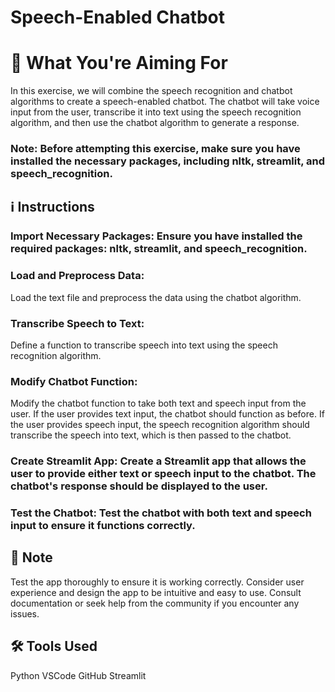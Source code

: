 # Speech-Enabled Chatbot
# 🎯 What You're Aiming For
In this exercise, we will combine the speech recognition and chatbot algorithms to create a speech-enabled chatbot. The chatbot will take voice input from the user, transcribe it into text using the speech recognition algorithm, and then use the chatbot algorithm to generate a response.

### Note: Before attempting this exercise, make sure you have installed the necessary packages, including nltk, streamlit, and speech_recognition.
## ℹ️ Instructions
### Import Necessary Packages: Ensure you have installed the required packages: nltk, streamlit, and speech_recognition.

### Load and Preprocess Data: 
Load the text file and preprocess the data using the chatbot algorithm.

### Transcribe Speech to Text: 
Define a function to transcribe speech into text using the speech recognition algorithm.

### Modify Chatbot Function: 
Modify the chatbot function to take both text and speech input from the user. If the user provides text input, the chatbot should function as before. If the user provides speech input, the speech recognition algorithm should transcribe the speech into text, which is then passed to the chatbot.

### Create Streamlit App: Create a Streamlit app that allows the user to provide either text or speech input to the chatbot. The chatbot's response should be displayed to the user.

### Test the Chatbot: Test the chatbot with both text and speech input to ensure it functions correctly.

## 📝 Note
Test the app thoroughly to ensure it is working correctly.
Consider user experience and design the app to be intuitive and easy to use.
Consult documentation or seek help from the community if you encounter any issues.
## 🛠️ Tools Used
Python
VSCode
GitHub
Streamlit
